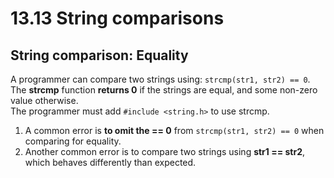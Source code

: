 # 13.13 String comparisons

## String comparison: Equality
A programmer can compare two strings using: ``strcmp(str1, str2) == 0``.   
The **strcmp** function **returns 0** if the strings are equal, and some non-zero value otherwise.   
The programmer must add  ``#include <string.h>`` to use strcmp.   

1. A common error is **to omit the == 0** from ``strcmp(str1, str2) == 0`` when comparing for equality.   
2. Another common error is to compare two strings using **str1 == str2**, which behaves differently than expected.   
